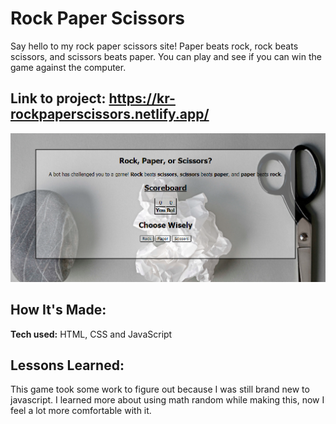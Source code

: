 # Rock Paper Scissors
Say hello to my rock paper scissors site! Paper beats rock, rock beats scissors, and scissors beats paper. You can play and see if you can win the game against the computer.
## **Link to project:** https://kr-rockpaperscissors.netlify.app/
![rockPS](rockPS.png)

## How It's Made:
**Tech used:** HTML, CSS and JavaScript

## Lessons Learned:
This game took some work to figure out because I was still brand new to javascript. I learned more about using math random while making this, now I feel a lot more comfortable with it.
